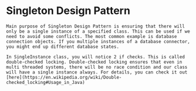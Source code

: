 # Singleton Design Pattern

    Main purpose of Singleton Design Pattern is ensuring that there will only be a single instance of a specified class. This can be used if we need to avoid some conflicts. The most common example is database connection objects. If you multiple instances of a database connector, you might end up different database states.

    In SingleInstance class, you will notice 2 if checks. This is called double-checked locking. Double-checked locking ensures that even in multi threaded systems, there will be no race condition and our class will have a single instance always. For details, you can check it out [here](https://en.wikipedia.org/wiki/Double-checked_locking#Usage_in_Java)
